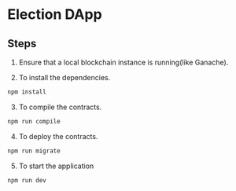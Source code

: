 # Election DApp

## Steps

1. Ensure that a local blockchain instance is running(like Ganache).

2. To install the dependencies.

```js
npm install
```

3.  To compile the contracts.

```js
npm run compile
```

4.  To deploy the contracts.

```js
npm run migrate
```

5.  To start the application

```js
npm run dev
```
